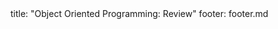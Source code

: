 <frontmatter>
title: "Object Oriented Programming: Review"
footer: footer.md
</frontmatter>

<include src="unit-inPage-asFlat.md" boilerplate />